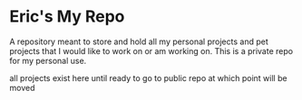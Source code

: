 <h1> Eric's My Repo </h1>

<p> A repository meant to store and hold all my personal projects and pet projects that I would like to work on or am working on. This is a private repo for my personal use. </p>

<p> all projects exist here until ready to go to public repo at which point will be moved </p>